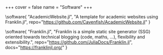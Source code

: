 +++
cover = false
name = "Software"
+++

\software{
    "AcademicWebsite.jl",
    "A template for academic websites using Franklin.jl",
    repo="https://github.com/Cavenfish/AcademicWebsite.jl"
}

\software{
    "Franklin.jl", 
    "Franklin is a simple static site generator (SSG) oriented towards technical blogging (code, maths, ...), flexibility and extensibility.", 
    repo="https://github.com/JuliaDocs/Franklin.jl", 
    docs="https://franklinjl.org/"
}
